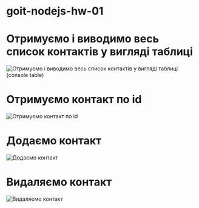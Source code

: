 # goit-nodejs-hw-01
# Отримуємо і виводимо весь список контактів у вигляді таблиці

![Отримуємо і виводимо весь список контактів у вигляді таблиці (console table)](https://user-images.githubusercontent.com/118685558/234875918-ccccb156-05da-41a4-8481-23dd089ffdfb.jpg)

# Отримуємо контакт по id

![Отримуємо контакт по id](https://user-images.githubusercontent.com/118685558/234876162-c9899079-7413-47ed-8743-4b82ae01fe4e.jpg)


# Додаємо контакт

![Додаємо контакт](https://user-images.githubusercontent.com/118685558/234876295-75320cfa-729e-4ae8-836f-51a1a8f19da0.jpg)


# Видаляємо контакт

![Видаляємо контакт](https://user-images.githubusercontent.com/118685558/234876412-99f51235-507e-42d9-be6e-689b717f6d9d.jpg)
